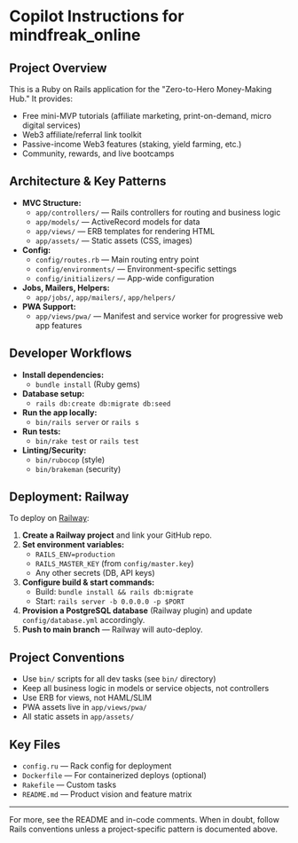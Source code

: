 # Copilot Instructions for mindfreak_online

## Project Overview
This is a Ruby on Rails application for the "Zero-to-Hero Money-Making Hub." It provides:
- Free mini-MVP tutorials (affiliate marketing, print-on-demand, micro digital services)
- Web3 affiliate/referral link toolkit
- Passive-income Web3 features (staking, yield farming, etc.)
- Community, rewards, and live bootcamps

## Architecture & Key Patterns
- **MVC Structure:**
  - `app/controllers/` — Rails controllers for routing and business logic
  - `app/models/` — ActiveRecord models for data
  - `app/views/` — ERB templates for rendering HTML
  - `app/assets/` — Static assets (CSS, images)
- **Config:**
  - `config/routes.rb` — Main routing entry point
  - `config/environments/` — Environment-specific settings
  - `config/initializers/` — App-wide configuration
- **Jobs, Mailers, Helpers:**
  - `app/jobs/`, `app/mailers/`, `app/helpers/`
- **PWA Support:**
  - `app/views/pwa/` — Manifest and service worker for progressive web app features

## Developer Workflows
- **Install dependencies:**
  - `bundle install` (Ruby gems)
- **Database setup:**
  - `rails db:create db:migrate db:seed`
- **Run the app locally:**
  - `bin/rails server` or `rails s`
- **Run tests:**
  - `bin/rake test` or `rails test`
- **Linting/Security:**
  - `bin/rubocop` (style)
  - `bin/brakeman` (security)

## Deployment: Railway
To deploy on [Railway](https://railway.app):
1. **Create a Railway project** and link your GitHub repo.
2. **Set environment variables:**
   - `RAILS_ENV=production`
   - `RAILS_MASTER_KEY` (from `config/master.key`)
   - Any other secrets (DB, API keys)
3. **Configure build & start commands:**
   - Build: `bundle install && rails db:migrate`
   - Start: `rails server -b 0.0.0.0 -p $PORT`
4. **Provision a PostgreSQL database** (Railway plugin) and update `config/database.yml` accordingly.
5. **Push to main branch** — Railway will auto-deploy.

## Project Conventions
- Use `bin/` scripts for all dev tasks (see `bin/` directory)
- Keep all business logic in models or service objects, not controllers
- Use ERB for views, not HAML/SLIM
- PWA assets live in `app/views/pwa/`
- All static assets in `app/assets/`

## Key Files
- `config.ru` — Rack config for deployment
- `Dockerfile` — For containerized deploys (optional)
- `Rakefile` — Custom tasks
- `README.md` — Product vision and feature matrix

---
For more, see the README and in-code comments. When in doubt, follow Rails conventions unless a project-specific pattern is documented above.
